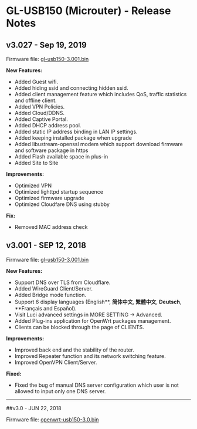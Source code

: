 # GL-USB150 (Microuter) - Release Notes

## v3.027 - Sep 19, 2019

Firmware file: <a href="https://s3.us-east-2.amazonaws.com/download.gl-inet.com/firmware/usb150/v1/gl-usb150-3.001.bin" target="_blank">gl-usb150-3.001.bin</a>

**New Features:**

- Added Guest wifi.
- Added hiding ssid and connecting hidden ssid.
- Added client management feature which includes QoS, traffic statistics and offline client. 
- Added VPN Policies.
- Added Cloud/DDNS.
- Added Captive Portal.
- Added DHCP address pool.
- Added static IP address binding in LAN IP settings.
- Added keeping installed package when upgrade
- Added libustream-openssl modem which support download firmware and software package in https
- Added Flash available space in plus-in
- Added Site to Site

**Improvements:**

- Optimized VPN
- Optimized lighttpd startup sequence
- Optimized firmware upgrade
- Optimized Cloudfare DNS using stubby

**Fix:**

- Removed MAC address check


## v3.001 - SEP 12, 2018

Firmware file: <a href="https://s3.us-east-2.amazonaws.com/download.gl-inet.com/firmware/usb150/v1/gl-usb150-3.001.bin" target="_blank">gl-usb150-3.001.bin</a>

**New Features:**

- Support DNS over TLS from Cloudflare.
- Added WireGuard Client/Server.
- Added Bridge mode function.
- Support 6 display languages (English**, **简体中文**, **繁體中文**, **Deutsch**, **Français and Español).
- Visit Luci advanced settings in MORE SETTING -> Advanced.
- Added Plug-ins application for OpenWrt packages management.
- Clients can be blocked through the page of CLIENTS.

**Improvements:**

- Improved back end and the stability of the router.
- Improved Repeater function and its network switching feature.
- Improved OpenVPN Client/Server.

**Fixed:**

- Fixed the bug of manual DNS server configuration which user is not allowed to input only one DNS server.



---

##v3.0 - JUN 22, 2018

Firmware file: <a href="https://s3.us-east-2.amazonaws.com/download.gl-inet.com/firmware/usb150/v1/openwrt-usb150-3.0.bin" target="_blank">openwrt-usb150-3.0.bin</a>

